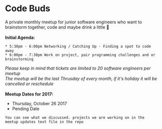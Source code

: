 # Code Buds
A private monthly meetup for junior software engineers who want to brainstorm together, code and maybe drink a little :beer: 
<br>
<br>
**Initial Agenda:**
<br>
```
* 5:30pm - 6:00pm Networking / Catching Up - Finding a spot to code away
* 6:00pm - 7:30pm Work on project, pair programming challenges and or brainstorming
```

*Please keep in mind that tickets are limited to 20 software engineers per meetup* 
<br>
*The meetup will be the last Thrusday of every month, if it's holiday it will be cancelled or reschedule*
<br>
<br>
**Meetup Dates for 2017:**
<br>
- Thursday, October 26 2017
- Pending Date 


```
You can see what we discussed. projects we are working on in the meetup updates text file in the repo
```
